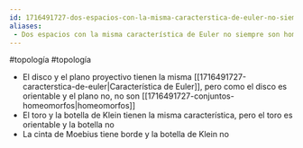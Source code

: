 ```yaml
---
id: 1716491727-dos-espacios-con-la-misma-caracterstica-de-euler-no-siempre-son-homeomorfos
aliases:
 - Dos espacios con la misma característica de Euler no siempre son homeomorfos
---
```


#topología #topología 

- El disco y el plano proyectivo tienen la misma [[1716491727-caracterstica-de-euler|Característica de Euler]], pero como el disco es orientable y el plano no, no son [[1716491727-conjuntos-homeomorfos|homeomorfos]]
- El toro y la botella de Klein tienen la misma característica, pero el toro es orientable y la botella no
- La cinta de Moebius tiene borde y la botella de Klein no